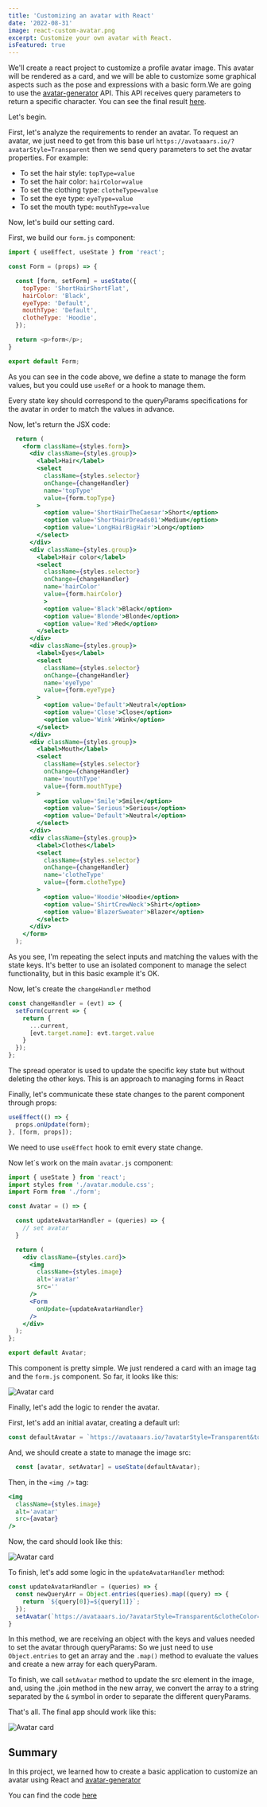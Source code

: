 ```yaml
---
title: 'Customizing an avatar with React'
date: '2022-08-31'
image: react-custom-avatar.png
excerpt: Customize your own avatar with React.
isFeatured: true
---
```


We'll create a react project to customize a profile avatar image. This avatar will be rendered as a card, and we will be able to customize some graphical aspects such as the pose and expressions with a basic form.We are going to use the [avatar-generator](https://getavataaars.com/) API. This API receives query parameters to return a specific character. You can see the final result [here](https://github.com/Andres2D/berserk-react/tree/custom-avatar).

Let's begin.


First, let's analyze the requirements to render an avatar.
To request an avatar, we just need to get from this base url `https://avataaars.io/?avatarStyle=Transparent` then we send query parameters
to set the avatar properties. For example:

* To set the hair style: `topType=value`
* To set the hair color: `hairColor=value`
* To set the clothing type: `clotheType=value`
* To set the eye type: `eyeType=value`
* To set the mouth type: `mouthType=value`

Now, let's build our setting card.

First, we build our `form.js` component:

```js
import { useEffect, useState } from 'react';

const Form = (props) => {

  const [form, setForm] = useState({
    topType: 'ShortHairShortFlat',
    hairColor: 'Black',
    eyeType: 'Default',
    mouthType: 'Default',
    clotheType: 'Hoodie',
  });

  return <p>form</p>;
}

export default Form;

```
As you can see in the code above, we define a state to manage the form values, but you could use
`useRef` or a hook to manage them.

Every state key should correspond to the queryParams specifications for the avatar in order to match the values
in advance.

Now, let's return the JSX code:

```jsx
  return (
    <form className={styles.form}>
      <div className={styles.group}>
        <label>Hair</label>
        <select 
          className={styles.selector}
          onChange={changeHandler} 
          name='topType'
          value={form.topType}
        >
          <option value='ShortHairTheCaesar'>Short</option>
          <option value='ShortHairDreads01'>Medium</option>
          <option value='LongHairBigHair'>Long</option>
        </select>
      </div>
      <div className={styles.group}>
        <label>Hair color</label>
        <select 
          className={styles.selector}
          onChange={changeHandler} 
          name='hairColor'
          value={form.hairColor}
          >
          <option value='Black'>Black</option>
          <option value='Blonde'>Blonde</option>
          <option value='Red'>Red</option>
        </select>
      </div>
      <div className={styles.group}>
        <label>Eyes</label>
        <select 
          className={styles.selector}
          onChange={changeHandler} 
          name='eyeType'
          value={form.eyeType}
        >
          <option value='Default'>Neutral</option>
          <option value='Close'>Close</option>
          <option value='Wink'>Wink</option>
        </select>
      </div>
      <div className={styles.group}>
        <label>Mouth</label>
        <select 
          className={styles.selector}
          onChange={changeHandler} 
          name='mouthType'
          value={form.mouthType}
        >
          <option value='Smile'>Smile</option>
          <option value='Serious'>Serious</option>
          <option value='Default'>Neutral</option>
        </select>
      </div>
      <div className={styles.group}>
        <label>Clothes</label>
        <select 
          className={styles.selector}
          onChange={changeHandler} 
          name='clotheType'
          value={form.clotheType}
        >
          <option value='Hoodie'>Hoodie</option>
          <option value='ShirtCrewNeck'>Shirt</option>
          <option value='BlazerSweater'>Blazer</option>
        </select>
      </div>
    </form>
  );
```

As you see, I'm repeating the select inputs and matching the values with the state keys.
It's better to use an isolated component to manage the select functionality, but in this
basic example it's OK.

Now, let's create the `changeHandler` method

```jsx
const changeHandler = (evt) => {
  setForm(current => {
    return {
      ...current,
      [evt.target.name]: evt.target.value
    }
  });
};
```
The spread operator is used to update the specific key state but without deleting the other keys.
This is an approach to managing forms in React

Finally, let's communicate these state changes to the parent component through props:

```jsx
useEffect(() => {
  props.onUpdate(form);
}, [form, props]);
```

We need to use `useEffect` hook to emit every state change.

Now let´s work on the main `avatar.js` component:

```jsx
import { useState } from 'react';
import styles from './avatar.module.css';
import Form from './form';

const Avatar = () => {

  const updateAvatarHandler = (queries) => {
    // set avatar
  }

  return (
    <div className={styles.card}>
      <img 
        className={styles.image}
        alt='avatar'
        src=''
      />
      <Form 
        onUpdate={updateAvatarHandler}
      />
    </div>
  );
};

export default Avatar;
```

This component is pretty simple. We just rendered a card with an image tag and the `form.js` component.
So far, it looks like this:

![Avatar card](avatar-card-1.png=534x656)

Finally, let's add the logic to render the avatar.

First, let's add an initial avatar, creating a default url:

```jsx
const defaultAvatar = `https://avataaars.io/?avatarStyle=Transparent&topType=ShortHairShortFlat&hairColor=Black&clotheType=Hoodie&eyeType=Default&mouthType=Default`;

```

And, we should create a state to manage the image src:

```jsx
  const [avatar, setAvatar] = useState(defaultAvatar);
```

Then, in the `<img />` tag:

```jsx
<img 
  className={styles.image}
  alt='avatar'
  src={avatar}
/>
```

Now, the card should look like this:

![Avatar card](avatar-card-2.png=534x656)

To finish, let's add some logic in the `updateAvatarHandler` method:

```jsx
const updateAvatarHandler = (queries) => {
  const newQueryArr = Object.entries(queries).map((query) => {
    return `${query[0]}=${query[1]}`;
  });
  setAvatar(`https://avataaars.io/?avatarStyle=Transparent&clotheColor=Blue03&${newQueryArr.join('&')}`);
}
```

In this method, we are receiving an object with the keys and values needed to set the avatar through queryParams: So we just need to use `Object.entries` to get an array and the `.map()` method to evaluate the values and create a new array for each queryParam.

To finish, we call `setAvatar` method to update the src element in the image, and, using the .join method in the new array, we convert the array to a string separated by the `&` symbol in order to separate the different queryParams.

That's all. The final app should work like this:

![Avatar card](final-result.gif=534x656)

## Summary
In this project, we learned how to create a basic application
to customize an avatar using React and [avatar-generator](https://getavataaars.com/)

You can find the code [here](https://github.com/Andres2D/berserk-react/tree/custom-avatar)
